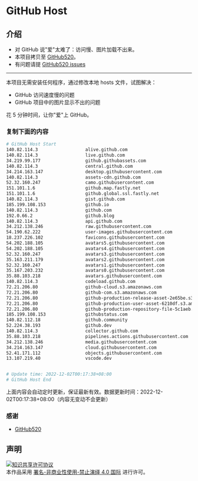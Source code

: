 # GitHub Host
## 介绍
- 对 GitHub 说"爱"太难了：访问慢、图片加载不出来。
- 本项目拷贝至 [GitHub520](https://github.com/521xueweihan/GitHub520)。
- 有问题请提 [GitHub520 issues](https://github.com/521xueweihan/GitHub520/issues/new)

---

本项目无需安装任何程序，通过修改本地 hosts 文件，试图解决：
- GitHub 访问速度慢的问题
- GitHub 项目中的图片显示不出的问题

花 5 分钟时间，让你"爱"上 GitHub。

### 复制下面的内容
```bash
# GitHub Host Start
140.82.114.3                  alive.github.com
140.82.114.3                  live.github.com
34.219.99.177                 github.githubassets.com
140.82.114.3                  central.github.com
34.214.163.147                desktop.githubusercontent.com
140.82.114.3                  assets-cdn.github.com
52.32.160.247                 camo.githubusercontent.com
151.101.1.6                   github.map.fastly.net
151.101.1.6                   github.global.ssl.fastly.net
140.82.114.3                  gist.github.com
185.199.108.153               github.io
140.82.114.3                  github.com
192.0.66.2                    github.blog
140.82.114.3                  api.github.com
34.212.138.246                raw.githubusercontent.com
54.190.62.222                 user-images.githubusercontent.com
18.237.226.102                favicons.githubusercontent.com
54.202.188.105                avatars5.githubusercontent.com
54.202.188.105                avatars4.githubusercontent.com
52.32.160.247                 avatars3.githubusercontent.com
35.163.211.179                avatars2.githubusercontent.com
52.32.160.247                 avatars1.githubusercontent.com
35.167.203.232                avatars0.githubusercontent.com
35.88.103.218                 avatars.githubusercontent.com
140.82.114.3                  codeload.github.com
72.21.206.80                  github-cloud.s3.amazonaws.com
72.21.206.80                  github-com.s3.amazonaws.com
72.21.206.80                  github-production-release-asset-2e65be.s3.amazonaws.com
72.21.206.80                  github-production-user-asset-6210df.s3.amazonaws.com
72.21.206.80                  github-production-repository-file-5c1aeb.s3.amazonaws.com
185.199.108.153               githubstatus.com
140.82.112.18                 github.community
52.224.38.193                 github.dev
140.82.114.3                  collector.github.com
35.88.103.218                 pipelines.actions.githubusercontent.com
34.212.138.246                media.githubusercontent.com
34.214.163.147                cloud.githubusercontent.com
52.41.171.112                 objects.githubusercontent.com
13.107.219.40                 vscode.dev


# Update time: 2022-12-02T00:17:38+08:00
# GitHub Host End

```
上面内容会自动定时更新，保证最新有效。数据更新时间：2022-12-02T00:17:38+08:00（内容无变动不会更新）

### 感谢

- [GitHub520](https://github.com/521xueweihan/GitHub520)

## 声明
<a rel="license" href="https://creativecommons.org/licenses/by-nc-nd/4.0/deed.zh"><img alt="知识共享许可协议" style="border-width: 0" src="https://licensebuttons.net/l/by-nc-nd/4.0/88x31.png"></a><br>本作品采用 <a rel="license" href="https://creativecommons.org/licenses/by-nc-nd/4.0/deed.zh">署名-非商业性使用-禁止演绎 4.0 国际</a> 进行许可。